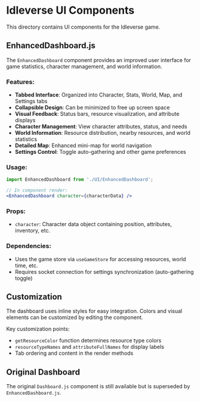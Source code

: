 # Idleverse UI Components

This directory contains UI components for the Idleverse game.

## EnhancedDashboard.js

The `EnhancedDashboard` component provides an improved user interface for game statistics, character management, and world information.

### Features:
- **Tabbed Interface**: Organized into Character, Stats, World, Map, and Settings tabs
- **Collapsible Design**: Can be minimized to free up screen space
- **Visual Feedback**: Status bars, resource visualization, and attribute displays
- **Character Management**: View character attributes, status, and needs
- **World Information**: Resource distribution, nearby resources, and world statistics
- **Detailed Map**: Enhanced mini-map for world navigation
- **Settings Control**: Toggle auto-gathering and other game preferences

### Usage:
```jsx
import EnhancedDashboard from './UI/EnhancedDashboard';

// In component render:
<EnhancedDashboard character={characterData} />
```

### Props:
- `character`: Character data object containing position, attributes, inventory, etc.

### Dependencies:
- Uses the game store via `useGameStore` for accessing resources, world time, etc.
- Requires socket connection for settings synchronization (auto-gathering toggle)

## Customization

The dashboard uses inline styles for easy integration. Colors and visual elements can be customized by editing the component.

Key customization points:
- `getResourceColor` function determines resource type colors
- `resourceTypeNames` and `attributeFullNames` for display labels
- Tab ordering and content in the render methods

## Original Dashboard

The original `Dashboard.js` component is still available but is superseded by `EnhancedDashboard.js`.
